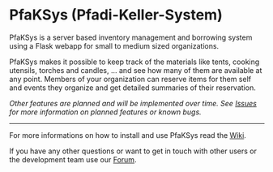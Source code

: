 # PfaKSys (**Pfa**di-**K**eller-**S**ystem)

PfaKSys is a server based inventory management and borrowing system using a Flask webapp for small to medium sized organizations.

PfaKSys makes it possible to keep track of the materials like tents, cooking utensils, torches and candles, ... and see how many of them are available at any point. Members of your organization can reserve items for them self and events they organize and get detailed summaries of their reservation.

*Other features are planned and will be implemented over time. See [Issues](https://github.com/Nuhser/PfaKSys/issues) for more information on planned features or known bugs.*

----

For more informations on how to install and use PfaKSys read the [Wiki](https://github.com/Nuhser/PfaKSys/wiki).

If you have any other questions or want to get in touch with other users or the development team use our [Forum](https://github.com/Nuhser/PfaKSys/discussions).
